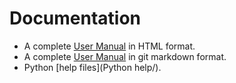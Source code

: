 # Documentation

* A complete [User Manual](user-manual.html) in HTML format.
* A complete [User Manual](user-manual.org) in git markdown format.
* Python [help files](Python help/).
